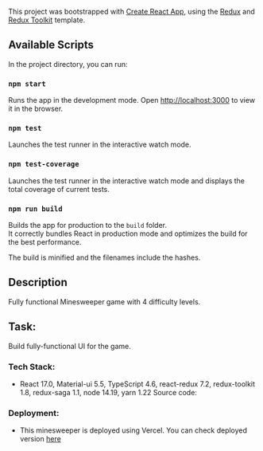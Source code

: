 This project was bootstrapped with [Create React App](https://github.com/facebook/create-react-app), using the [Redux](https://redux.js.org/) and [Redux Toolkit](https://redux-toolkit.js.org/) template.

## Available Scripts

In the project directory, you can run:

### `npm start`

Runs the app in the development mode.
Open [http://localhost:3000](http://localhost:3000) to view it in the browser.

### `npm test`

Launches the test runner in the interactive watch mode.

### `npm test-coverage`

Launches the test runner in the interactive watch mode and displays the total coverage of current tests.

### `npm run build`

Builds the app for production to the `build` folder.<br />
It correctly bundles React in production mode and optimizes the build for the best performance.

The build is minified and the filenames include the hashes.

## Description

Fully functional Minesweeper game with 4 difficulty levels.

## Task:

Build fully-functional UI for the game.

### Tech Stack:

- React 17.0, Material-ui 5.5, TypeScript 4.6, react-redux 7.2, redux-toolkit 1.8, redux-saga 1.1, node 14.19, yarn 1.22
  Source code:

### Deployment:

- This minesweeper is deployed using Vercel. You can check deployed version [here](https://react-minesweeper-phi.vercel.app/)

